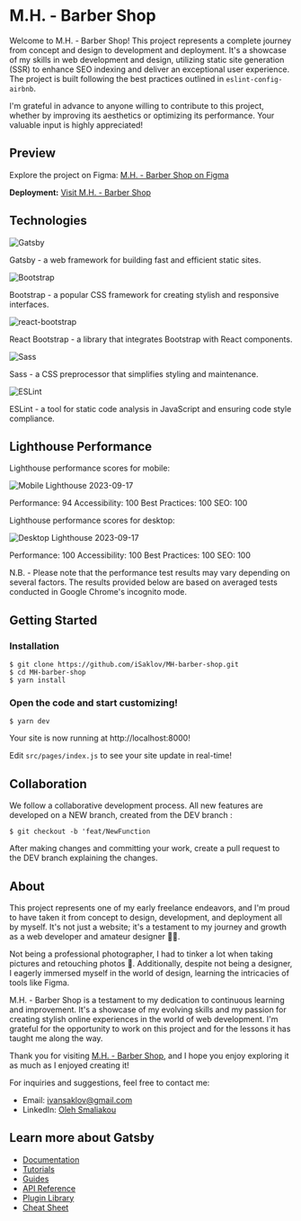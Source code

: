# M.H. - Barber Shop

Welcome to M.H. - Barber Shop! This project represents a complete journey from concept and design to development and deployment. It's a showcase of my skills in web development and design, utilizing static site generation (SSR) to enhance SEO indexing and deliver an exceptional user experience. The project is built following the best practices outlined in `eslint-config-airbnb`.

I'm grateful in advance to anyone willing to contribute to this project, whether by improving its aesthetics or optimizing its performance. Your valuable input is highly appreciated!

## Preview

Explore the project on Figma: [M.H. - Barber Shop on Figma](https://www.figma.com/file/yRJoTSEa0VuuzWDvNBhtG9/M.H.---barber-shop?type=design&node-id=1%3A3&mode=design&t=WzP8Um8rMSgZe9Yi-1)

**Deployment:** [Visit M.H. - Barber Shop](https://mh-barbershop.fr)

## Technologies

![Gatsby](https://img.shields.io/badge/Gatsby-v5.11.0-%23663399.svg?style=for-the-badge&logo=gatsby&labelColor=20232A&color=gray)

Gatsby - a web framework for building fast and efficient static sites.

![Bootstrap](https://img.shields.io/badge/Bootstrap-v5.3.1-%23563D7C.svg?style=for-the-badge&logo=bootstrap&labelColor=20232A&color=gray)

Bootstrap - a popular CSS framework for creating stylish and responsive interfaces.

![react-bootstrap](https://img.shields.io/badge/react--bootstrap-v2.7.2-%23563D7C.svg?style=for-the-badge&labelColor=20232A&color=gray)

React Bootstrap - a library that integrates Bootstrap with React components.

![Sass](https://img.shields.io/badge/Sass-v1.65.1-ff69b4.svg?style=for-the-badge&logo=sass&labelColor=20232A&color=gray)

Sass - a CSS preprocessor that simplifies styling and maintenance.

![ESLint](https://img.shields.io/badge/ESLint-v8.2.0-4B32C3.svg?style=for-the-badge&logo=eslint&labelColor=20232A&color=gray)

ESLint - a tool for static code analysis in JavaScript and ensuring code style compliance.

## Lighthouse Performance

Lighthouse performance scores for mobile:

![Mobile Lighthouse 2023-09-17](https://res.cloudinary.com/dmodiqndy/image/upload/v1694960814/mh-barbershop/ypb4exrcwx10dbb7vmuo.png)

Performance: 94
Accessibility: 100
Best Practices: 100
SEO: 100

Lighthouse performance scores for desktop:

![Desktop Lighthouse 2023-09-17](https://res.cloudinary.com/dmodiqndy/image/upload/v1694960814/mh-barbershop/lstqsvizqefanufliyou.png)

Performance: 100
Accessibility: 100
Best Practices: 100
SEO: 100

N.B. - Please note that the performance test results may vary depending on several factors. The results provided below are based on averaged tests conducted in Google Chrome's incognito mode.

## Getting Started

### Installation

```shell
$ git clone https://github.com/iSaklov/MH-barber-shop.git
$ cd MH-barber-shop
$ yarn install
```

### Open the code and start customizing!

`$ yarn dev`

Your site is now running at http://localhost:8000!

Edit `src/pages/index.js` to see your site update in real-time!

## Collaboration

We follow a collaborative development process. All new features are developed on a NEW branch, created from the DEV branch :

`$ git checkout -b 'feat/NewFunction`

After making changes and committing your work, create a pull request to the DEV branch explaining the changes.

## About

This project represents one of my early freelance endeavors, and I'm proud to have taken it from concept to design, development, and deployment all by myself. It's not just a website; it's a testament to my journey and growth as a web developer and amateur designer 👨‍🎨.

Not being a professional photographer, I had to tinker a lot when taking pictures and retouching photos 👹. Additionally, despite not being a designer, I eagerly immersed myself in the world of design, learning the intricacies of tools like Figma.

M.H. - Barber Shop is a testament to my dedication to continuous learning and improvement. It's a showcase of my evolving skills and my passion for creating stylish online experiences in the world of web development. I'm grateful for the opportunity to work on this project and for the lessons it has taught me along the way.

Thank you for visiting [M.H. - Barber Shop](https://mh-barbershop.fr), and I hope you enjoy exploring it as much as I enjoyed creating it!

For inquiries and suggestions, feel free to contact me:

- Email: [ivansaklov@gmail.com](mailto:ivansaklov@gmail.com)
- LinkedIn: [Oleh Smaliakou](https://www.linkedin.com/in/aleh-smaliakou/)

## Learn more about Gatsby

- [Documentation](https://www.gatsbyjs.com/docs/?utm_source=starter&utm_medium=readme&utm_campaign=minimal-starter)
- [Tutorials](https://www.gatsbyjs.com/docs/tutorial/?utm_source=starter&utm_medium=readme&utm_campaign=minimal-starter)
- [Guides](https://www.gatsbyjs.com/docs/how-to/?utm_source=starter&utm_medium=readme&utm_campaign=minimal-starter)
- [API Reference](https://www.gatsbyjs.com/docs/api-reference/?utm_source=starter&utm_medium=readme&utm_campaign=minimal-starter)
- [Plugin Library](https://www.gatsbyjs.com/plugins?utm_source=starter&utm_medium=readme&utm_campaign=minimal-starter)
- [Cheat Sheet](https://www.gatsbyjs.com/docs/cheat-sheet/?utm_source=starter&utm_medium=readme&utm_campaign=minimal-starter)

